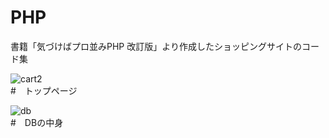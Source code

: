 # PHP

書籍「気づけばプロ並みPHP 改訂版」より作成したショッピングサイトのコード集

![cart2](https://user-images.githubusercontent.com/72800355/116019920-3f1fb780-a680-11eb-9784-9decaa555aa8.png)  
#　トップページ

![db](https://user-images.githubusercontent.com/72800355/116019819-08e23800-a680-11eb-8c28-bb6b20d76800.jpg)  
#　DBの中身

 

